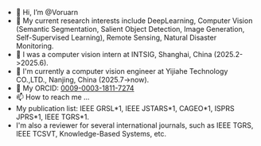 - 👋 Hi, I’m @Voruarn
- 👀 My current research interests include DeepLearning, Computer Vision (Semantic Segmentation, Salient Object Detection, Image Generation, Self-Supervised Learning), Remote Sensing, Natural Disaster Monitoring.
- 🌱 I was a computer vision intern at INTSIG, Shanghai, China (2025.2->2025.6).
- 🌱 I'm currently a computer vision engineer at Yijiahe Technology CO.,LTD., Nanjing, China (2025.7->now).
- 💞️ My ORCID: [0009-0003-1811-7274](https://orcid.org/0009-0003-1811-7274)
- 📫 How to reach me ...
- My publication list: IEEE GRSL\*1, IEEE JSTARS\*1, CAGEO\*1, ISPRS JPRS\*1, IEEE TGRS\*1.
- I'm also a reviewer for several international journals, such as IEEE TGRS, IEEE TCSVT, Knowledge-Based Systems, etc.

<!---
Voruarn/Voruarn is a ✨ special ✨ repository because its `README.md` (this file) appears on your GitHub profile.
You can click the Preview link to take a look at your changes.
--->
